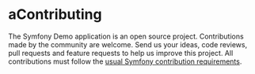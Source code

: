 aContributing
============

The Symfony Demo application is an open source project. Contributions made by
the community are welcome. Send us your ideas, code reviews, pull requests and
feature requests to help us improve this project. All contributions must follow
the [usual Symfony contribution requirements](https://symfony.com/doc/current/contributing/index.html).
